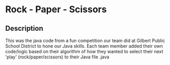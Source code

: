 # Rock - Paper - Scissors

## Description
This was the java code from a fun competition our team did at Gilbert Public School District to hone our Java skills.  Each team member added their own code/logic based on their algorithm of how they wanted to select their next 'play' (rock/paper/scissors) to their Java file <player-name>.java

